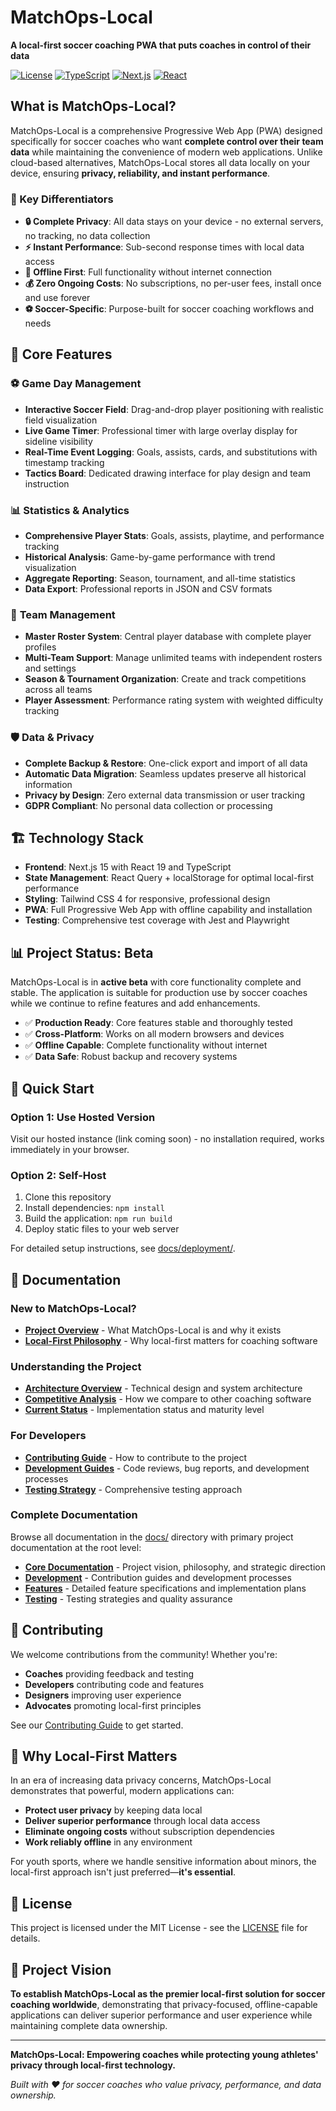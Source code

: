 # MatchOps-Local

**A local-first soccer coaching PWA that puts coaches in control of their data**

[![License](https://img.shields.io/badge/license-MIT-blue.svg)](LICENSE)
[![TypeScript](https://img.shields.io/badge/TypeScript-5.0-blue.svg)](https://www.typescriptlang.org/)
[![Next.js](https://img.shields.io/badge/Next.js-15-black.svg)](https://nextjs.org/)
[![React](https://img.shields.io/badge/React-19-blue.svg)](https://reactjs.org/)

## What is MatchOps-Local?

MatchOps-Local is a comprehensive Progressive Web App (PWA) designed specifically for soccer coaches who want **complete control over their team data** while maintaining the convenience of modern web applications. Unlike cloud-based alternatives, MatchOps-Local stores all data locally on your device, ensuring **privacy, reliability, and instant performance**.

### 🔑 Key Differentiators

- **🔒 Complete Privacy**: All data stays on your device - no external servers, no tracking, no data collection
- **⚡ Instant Performance**: Sub-second response times with local data access
- **📴 Offline First**: Full functionality without internet connection
- **💰 Zero Ongoing Costs**: No subscriptions, no per-user fees, install once and use forever
- **⚽ Soccer-Specific**: Purpose-built for soccer coaching workflows and needs

## 🚀 Core Features

### ⚽ **Game Day Management**
- **Interactive Soccer Field**: Drag-and-drop player positioning with realistic field visualization
- **Live Game Timer**: Professional timer with large overlay display for sideline visibility
- **Real-Time Event Logging**: Goals, assists, cards, and substitutions with timestamp tracking
- **Tactics Board**: Dedicated drawing interface for play design and team instruction

### 📊 **Statistics & Analytics**  
- **Comprehensive Player Stats**: Goals, assists, playtime, and performance tracking
- **Historical Analysis**: Game-by-game performance with trend visualization
- **Aggregate Reporting**: Season, tournament, and all-time statistics
- **Data Export**: Professional reports in JSON and CSV formats

### 👥 **Team Management**
- **Master Roster System**: Central player database with complete player profiles
- **Multi-Team Support**: Manage unlimited teams with independent rosters and settings
- **Season & Tournament Organization**: Create and track competitions across all teams
- **Player Assessment**: Performance rating system with weighted difficulty tracking

### 🛡️ **Data & Privacy**
- **Complete Backup & Restore**: One-click export and import of all data
- **Automatic Data Migration**: Seamless updates preserve all historical information
- **Privacy by Design**: Zero external data transmission or user tracking
- **GDPR Compliant**: No personal data collection or processing

## 🏗️ Technology Stack

- **Frontend**: Next.js 15 with React 19 and TypeScript
- **State Management**: React Query + localStorage for optimal local-first performance
- **Styling**: Tailwind CSS 4 for responsive, professional design
- **PWA**: Full Progressive Web App with offline capability and installation
- **Testing**: Comprehensive test coverage with Jest and Playwright

## 📊 Project Status: Beta

MatchOps-Local is in **active beta** with core functionality complete and stable. The application is suitable for production use by soccer coaches while we continue to refine features and add enhancements.

- ✅ **Production Ready**: Core features stable and thoroughly tested
- ✅ **Cross-Platform**: Works on all modern browsers and devices  
- ✅ **Offline Capable**: Complete functionality without internet
- ✅ **Data Safe**: Robust backup and recovery systems

## 🚀 Quick Start

### Option 1: Use Hosted Version
Visit our hosted instance (link coming soon) - no installation required, works immediately in your browser.

### Option 2: Self-Host
1. Clone this repository
2. Install dependencies: `npm install`
3. Build the application: `npm run build`
4. Deploy static files to your web server

For detailed setup instructions, see [docs/deployment/](docs/deployment/).

## 📖 Documentation

### **New to MatchOps-Local?**
- **[Project Overview](docs/PROJECT_OVERVIEW.md)** - What MatchOps-Local is and why it exists
- **[Local-First Philosophy](docs/LOCAL_FIRST_PHILOSOPHY.md)** - Why local-first matters for coaching software

### **Understanding the Project**
- **[Architecture Overview](docs/ARCHITECTURE.md)** - Technical design and system architecture
- **[Competitive Analysis](docs/COMPETITIVE_ANALYSIS.md)** - How we compare to other coaching software
- **[Current Status](docs/PROJECT_STATUS.md)** - Implementation status and maturity level

### **For Developers**
- **[Contributing Guide](docs/development/CONTRIBUTING.md)** - How to contribute to the project
- **[Development Guides](docs/development/)** - Code reviews, bug reports, and development processes
- **[Testing Strategy](docs/testing/)** - Comprehensive testing approach

### **Complete Documentation**
Browse all documentation in the [docs/](docs/) directory with primary project documentation at the root level:
- **[Core Documentation](docs/)** - Project vision, philosophy, and strategic direction
- **[Development](docs/development/)** - Contribution guides and development processes
- **[Features](docs/features/)** - Detailed feature specifications and implementation plans
- **[Testing](docs/testing/)** - Testing strategies and quality assurance

## 🤝 Contributing

We welcome contributions from the community! Whether you're:
- **Coaches** providing feedback and testing
- **Developers** contributing code and features
- **Designers** improving user experience
- **Advocates** promoting local-first principles

See our [Contributing Guide](docs/development/CONTRIBUTING.md) to get started.

## 🌟 Why Local-First Matters

In an era of increasing data privacy concerns, MatchOps-Local demonstrates that powerful, modern applications can:
- **Protect user privacy** by keeping data local
- **Deliver superior performance** through local data access
- **Eliminate ongoing costs** without subscription dependencies
- **Work reliably offline** in any environment

For youth sports, where we handle sensitive information about minors, the local-first approach isn't just preferred—**it's essential**.

## 📄 License

This project is licensed under the MIT License - see the [LICENSE](LICENSE) file for details.

## 🎯 Project Vision

**To establish MatchOps-Local as the premier local-first solution for soccer coaching worldwide**, demonstrating that privacy-focused, offline-capable applications can deliver superior performance and user experience while maintaining complete data ownership.

---

**MatchOps-Local: Empowering coaches while protecting young athletes' privacy through local-first technology.**

*Built with ❤️ for soccer coaches who value privacy, performance, and data ownership.*